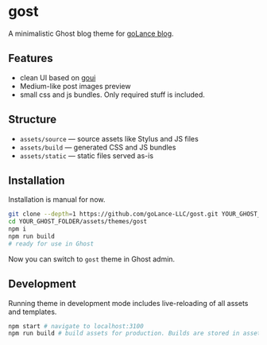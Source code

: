gost
===

A minimalistic Ghost blog theme for [goLance blog](https://golance.com).

Features
---

- clean UI based on [goui](https://github.com/goLance-LLC/goui)
- Medium-like post images preview
- small css and js bundles. Only required stuff is included.

Structure
---
- `assets/source` — source assets like Stylus and JS files
- `assets/build` — generated CSS and JS bundles
- `assets/static` — static files served as-is

Installation
---
Installation is manual for now.

```bash
git clone --depth=1 https://github.com/goLance-LLC/gost.git YOUR_GHOST_FOLDER/assets/themes
cd YOUR_GHOST_FOLDER/assets/themes/gost
npm i
npm run build
# ready for use in Ghost
```
Now you can switch to `gost` theme in Ghost admin.

Development
---
Running theme in development mode includes live-reloading of all assets and templates.

```bash
npm start # navigate to localhost:3100
npm run build # build assets for production. Builds are stored in assets/build.

```
